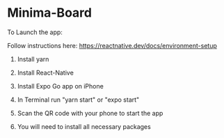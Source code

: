 # Minima-Board

To Launch the app:

Follow instructions here: https://reactnative.dev/docs/environment-setup

1) Install yarn 
2) Install React-Native
3) Install Expo Go app on iPhone

5) In Terminal run "yarn start" or "expo start"
6) Scan the QR code with your phone to start the app

7) You will need to install all necessary packages


